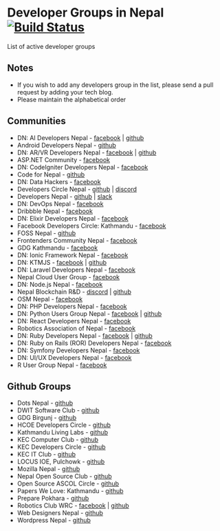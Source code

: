 # Developer Groups in Nepal [![Build Status](https://travis-ci.org/developers-nepal/groups.svg?branch=master)](https://travis-ci.org/developers-nepal/groups)
List of active developer groups

Notes
---------
- If you wish to add any developers group in the list, please send a pull request by adding your tech blog.
- Please maintain the alphabetical order

Communities
---------
* DN: AI Developers Nepal - [facebook](https://www.facebook.com/groups/aidevnepal/) | [github](https://github.com/aidevnepal)
* Android Developers Nepal - [github](https://github.com/AndDevNepal)
* DN: AR/VR Developers Nepal - [facebook](https://www.facebook.com/groups/vrnepal/) | [github](https://github.com/vrnepal)
* ASP.NET Community - [facebook](https://www.facebook.com/groups/alokgo/)
* DN: CodeIgniter Developers Nepal - [facebook](https://www.facebook.com/groups/codeigniter.nepal/)
* Code for Nepal - [github](https://github.com/code4nepal)
* DN: Data Hackers - [facebook](https://www.facebook.com/groups/1621687984734559/)
* Developers Circle Nepal - [github](https://github.com/dev-circle-np) | [discord](https://discord.gg/bjZmgek)
* Developers Nepal - [github](https://github.com/developers-nepal) | [slack](http://developersnepal.herokuapp.com)
* DN: DevOps Nepal - [facebook](https://www.facebook.com/groups/devops.nepal/)
* Dribbble Nepal - [facebook](https://www.facebook.com/groups/1617837981805541/)
* DN: Elixir Developers Nepal - [facebook](https://www.facebook.com/groups/elixir.nepal/)
* Facebook Developers Circle: Kathmandu - [facebook](https://www.facebook.com/groups/DevCKathmandu/)
* FOSS Nepal - [github](https://github.com/foss-np)
* Frontenders Community Nepal - [facebook](https://www.facebook.com/groups/frontenderscommnunitynepal/)
* GDG Kathmandu - [facebook](https://www.facebook.com/groups/gdgktm/)
* DN: Ionic Framework Nepal - [facebook](https://www.facebook.com/groups/1662197017373864/)
* DN: KTMJS - [facebook](https://www.facebook.com/groups/443642025803350/) | [github](https://github.com/developers-nepal/ktmjs)
* DN: Laravel Developers Nepal - [facebook](https://www.facebook.com/groups/laravel.nepal/)
* Nepal Cloud User Group - [facebook](https://www.facebook.com/groups/669137383201210/)
* DN: Node.js Nepal - [facebook](https://www.facebook.com/groups/nodejsnepal/)
* Nepal Blockchain R&D - [discord](https://discord.gg/ewJ4Mzm) | [github](https://github.com/nepal-blockchain)
* OSM Nepal - [facebook](https://www.facebook.com/groups/mapkathmandu/)
* DN: PHP Developers Nepal - [facebook](https://www.facebook.com/groups/109070762572263/)
* DN: Python Users Group Nepal - [facebook](https://www.facebook.com/groups/pythonnepal/) | [github](https://github.com/PythonNepal)
* DN: React Developers Nepal - [facebook](https://www.facebook.com/groups/354877791514518/)
* Robotics Association of Nepal - [facebook](https://www.facebook.com/groups/nepal.ran)
* DN: Ruby Developers Nepal - [facebook](https://www.facebook.com/groups/rubydevelopersnepal/) | [github](https://github.com/RubyNepal)
* DN: Ruby on Rails (ROR) Developers Nepal - [facebook](https://www.facebook.com/groups/nepaleserordeveloper/)
* DN: Symfony Developers Nepal - [facebook](https://www.facebook.com/groups/symfony2nepal/)
* DN: UI/UX Developers Nepal - [facebook](https://www.facebook.com/groups/uxdevnepal/)
* R User Group Nepal - [facebook](https://www.facebook.com/groups/RUGNepal/)

Github Groups
---------
* Dots Nepal - [github](https://github.com/dotnepal/)
* DWIT Software Club - [github](https://github.com/softwareclub)
* GDG Birgunj - [github](https://github.com/gdgbirgunj)
* HCOE Developers Circle - [github](https://github.com/hcoedevcircle)
* Kathmandu Living Labs - [github](https://github.com/KathmanduLivingLabs) 
* KEC Computer Club - [github](https://github.com/computerclubkec)
* KEC Developers Circle - [github](https://github.com/kec-developers-circle)
* KEC IT Club - [github](https://github.com/kec-it-club)
* LOCUS IOE, Pulchowk - [github](https://github.com/locus-ioe)
* Mozilla Nepal - [github](https://github.com/moz-np)
* Nepal Open Source Club - [github](https://github.com/openosk)
* Open Source ASCOL Circle - [github](https://github.com/OSAC)
* Papers We Love: Kathmandu - [github](https://github.com/papers-we-love/kathmandu)
* Prepare Pokhara - [github](https://github.com/PreparePokhara)
* Robotics Club WRC - [facebook](https://www.facebook.com/wrcrobo/) | [github](https://github.com/wrcrobo)
* Web Designers Nepal - [github](https://github.com/webdesignersnepal)
* Wordpress Nepal - [github](https://github.com/wpnepal)
